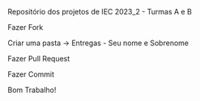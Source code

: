 Repositório dos projetos de IEC 2023_2 - Turmas A e B

Fazer Fork

Criar uma pasta -> Entregas - Seu nome e Sobrenome

Fazer Pull Request

Fazer Commit

Bom Trabalho!
